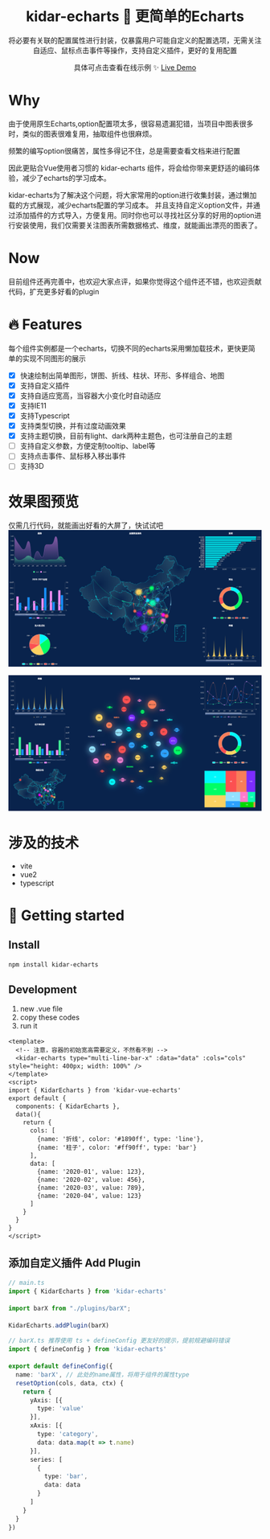 <h1 align="center">kidar-echarts 🍥 更简单的Echarts</h1>

<p align="center">
  将必要有关联的配置属性进行封装，仅暴露用户可能自定义的配置选项，无需关注自适应、鼠标点击事件等操作，支持自定义插件，更好的复用配置
</p>

<p align="center">
 具体可点击查看在线示例 ✨ <a href="https://kidarjs.github.io/kidar-vue-examples/#/echartsplus/">Live Demo</a>
</p>

# Why
由于使用原生Echarts,option配置项太多，很容易遗漏犯错，当项目中图表很多时，类似的图表很难复用，抽取组件也很麻烦。

频繁的编写option很痛苦，属性多得记不住，总是需要查看文档来进行配置

因此更贴合Vue使用者习惯的 kidar-echarts 组件，将会给你带来更舒适的编码体验，减少了echarts的学习成本。

kidar-echarts为了解决这个问题，将大家常用的option进行收集封装，通过懒加载的方式展现，减少echarts配置的学习成本。
并且支持自定义option文件，并通过添加插件的方式导入，方便复用。同时你也可以寻找社区分享的好用的option进行安装使用，我们仅需要关注图表所需数据格式、维度，就能画出漂亮的图表了。

# Now
目前组件还再完善中，也欢迎大家点评，如果你觉得这个组件还不错，也欢迎贡献代码，扩充更多好看的plugin

# 🔥 Features
每个组件实例都是一个echarts，切换不同的echarts采用懒加载技术，更快更简单的实现不同图形的展示

- [x] 快速绘制出简单图形，饼图、折线、柱状、环形、多样组合、地图
- [x] 支持自定义插件
- [x] 支持自适应宽高，当容器大小变化时自动适应
- [x] 支持IE11
- [x] 支持Typescript
- [x] 支持类型切换，并有过度动画效果
- [x] 支持主题切换，目前有light、dark两种主题色，也可注册自己的主题
- [ ] 支持自定义参数，方便定制tooltip、label等
- [ ] 支持点击事件、鼠标移入移出事件
- [ ] 支持3D

# 效果图预览

仅需几行代码，就能画出好看的大屏了，快试试吧
<img src="./public/dataScreen1.png" alt="preview" style="zoom:100%;" />

<img src="./public/dataScreen2.png" alt="preview" style="zoom:100%;" />


# 涉及的技术
* vite
* vue2
* typescript

# 🚀 Getting started

## Install

```bash
npm install kidar-echarts
```

## Development

1. new .vue file
2. copy these codes 
3. run it

```vue
<template>
  <!-- 注意，容器的初始宽高需要定义，不然看不到 -->
  <kidar-echarts type="multi-line-bar-x" :data="data" :cols="cols" style="height: 400px; width: 100%" />
</template>
<script>
import { KidarEcharts } from 'kidar-vue-echarts'
export default {
  components: { KidarEcharts },
  data(){
    return {
      cols: [
        {name: '折线', color: '#1890ff', type: 'line'},
        {name: '柱子', color: '#ff90ff', type: 'bar'}
      ],
      data: [
        {name: '2020-01', value: 123},
        {name: '2020-02', value: 456},
        {name: '2020-03', value: 789},
        {name: '2020-04', value: 123}
      ]
    }
  }
}
</script>
```


## 添加自定义插件 Add Plugin 

```ts
// main.ts
import { KidarEcharts } from 'kidar-echarts'

import barX from "./plugins/barX";

KidarEcharts.addPlugin(barX)

```

```ts
// barX.ts 推荐使用 ts + defineConfig 更友好的提示，提前规避编码错误
import { defineConfig } from 'kidar-echarts'

export default defineConfig({
  name: 'barX', // 此处的name属性，将用于组件的属性type
  resetOption(cols, data, ctx) {
    return {
      yAxis: [{
        type: 'value'
      }],
      xAxis: [{
        type: 'category',
        data: data.map(t => t.name)
      }],
      series: [
        {
          type: 'bar',
          data: data
        }
      ]
    }
  }
})

```

